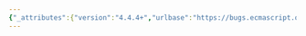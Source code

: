 ```yaml
---
{"_attributes":{"version":"4.4.4+","urlbase":"https://bugs.ecmascript.org/","maintainer":"dherman@mozilla.com"},"bug":{"bug_id":2856,"creation_ts":"2014-05-13 08:47:00 -0700","short_desc":"9.2.8 AddRestrictedFunctionProperties: Use %ThrowTypeError% from function's [[Realm]]?","delta_ts":"2014-06-16 17:12:47 -0700","product":"Draft for 6th Edition","component":"technical issue","version":"Rev 24: April 27, 2014 Draft","rep_platform":"All","op_sys":"All","bug_status":"RESOLVED","resolution":"FIXED","priority":"Normal","bug_severity":"normal","everconfirmed":true,"reporter":{"uid":"andrebargull","name":"André Bargull"},"assigned_to":{"uid":"allen","name":"Allen Wirfs-Brock"},"long_desc":[{"commentid":8364,"comment_count":0,"who":{"uid":"andrebargull","name":"André Bargull"},"bug_when":"2014-05-13 08:47:11 -0700","thetext":"9.2.8  AddRestrictedFunctionProperties Abstract Operation\n\nAddRestrictedFunctionProperties uses the current execution context's realm instead of the function's [[Realm]] (if present for that function - bound functions also call AddRestrictedFunctionProperties, but they don't have a [[Realm]] slot). That means cloning a function with Function.prototype.toMethod() from a different realm won't preserve the original function's %ThrowTypeError%. \n\nQuestion: Does it need to preserve the original function's %ThrowTypeError%?\n\nTest case:\n---\nlet r = new Reflect.Realm()\nlet f = r.eval(\"function f() {'use strict'} f\")\nlet clone = Function.prototype.toMethod.call(f, {})\nObject.getPrototypeOf(f) === Object.getPrototypeOf(clone); // Evaluates to true\n\nlet foreignThrower = Object.getOwnPropertyDescriptor(f, \"caller\").get;\nlet cloneThrower = Object.getOwnPropertyDescriptor(clone, \"caller\").get;\nforeignThrower === cloneThrower; // Evaluates to false\n---"},{"commentid":8365,"comment_count":1,"who":{"uid":"allen","name":"Allen Wirfs-Brock"},"bug_when":"2014-05-13 10:21:31 -0700","thetext":"yes it does\n\nfixed in rev25 editor's draft"},{"commentid":9039,"comment_count":2,"who":{"uid":"allen","name":"Allen Wirfs-Brock"},"bug_when":"2014-06-16 17:12:47 -0700","thetext":"fixed in rev25 editor's draft"}]}}
---
```

